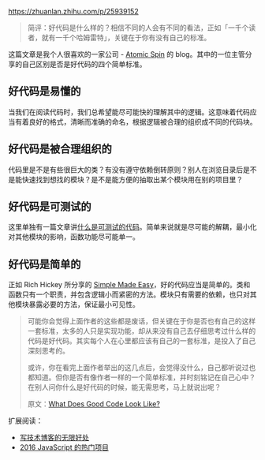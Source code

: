 https://zhuanlan.zhihu.com/p/25939152







> 简评：好代码是什么样的？相信不同的人会有不同的看法，正如「一千个读者，就有一千个哈姆雷特」，关键在于你有没有自己的标准。

这篇文章是我个人很喜欢的一家公司 - [Atomic Spin](https://link.zhihu.com/?target=https%3A//atomicobject.com/) 的 blog。其中的一位主管分享的自己区别是否是好代码的四个简单标准。

## 好代码是易懂的

当我们在阅读代码时，我们总希望能尽可能快的理解其中的逻辑。这意味着代码应当有着良好的格式，清晰而准确的命名，根据逻辑被合理的组织成不同的代码块。

## 好代码是被合理组织的

代码里是不是有些很巨大的类？有没有遵守依赖倒转原则？别人在浏览目录后是不是能快速找到想找的模块？是不是能方便的抽取出某个模块用在别的项目里？

## 好代码是可测试的

这里单独有一篇文章讲[什么是可测试的代码](https://link.zhihu.com/?target=https%3A//spin.atomicobject.com/2014/04/29/code-untestable-part-2-developers/)。简单来说就是尽可能的解耦，最小化对其他模块的影响，函数功能尽可能单一。

## 好代码是简单的

正如 Rich Hickey 所分享的 [Simple Made Easy](https://link.zhihu.com/?target=https%3A//www.infoq.com/presentations/Simple-Made-Easy)，好的代码应当是简单的。类和函数只有一个职责，并包含逻辑小而紧密的方法。模块只有需要的依赖，也只对其他模块暴露必要的方法，保证最小可见性。

> 可能你会觉得上面作者的这些都是废话，但关键在于你是否也有自己的这样一套标准，太多的人只是实现功能，却从来没有自己去仔细思考过什么样的代码是好代码。其实每个人在心里都应该有自己的一套标准，是投入了自己深刻思考的。
>
> 或许，你在看完上面作者举出的这几点后，会觉得没什么，自己都听说过也都知道。但你是否有像作者一样的一个简单标准，并时刻铭记在自己心中？在别人问你什么是好代码的时候，能无需思考，马上就说出呢？
>
> 原文：[What Does Good Code Look Like?](https://link.zhihu.com/?target=https%3A//spin.atomicobject.com/2015/03/04/good-code/)

扩展阅读：

- [写技术博客的无限好处](https://zhuanlan.zhihu.com/p/25005254?refer=jiguang-daily)
- [2016 JavaScript 的热门项目](https://zhuanlan.zhihu.com/p/24953532?refer=jiguang-daily)